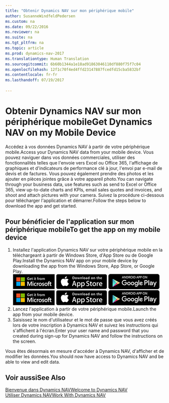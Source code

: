 ```yaml
---
title: "Obtenir Dynamics NAV sur mon périphérique mobile"
author: SusanneWindfeldPedersen
ms.custom: na
ms.date: 09/22/2016
ms.reviewer: na
ms.suite: na
ms.tgt_pltfrm: na
ms.topic: article
ms.prod: dynamics-nav-2017
ms.translationtype: Human Translation
ms.sourcegitcommit: 6b60b1344a1e18ad91863046110df880f75f7c04
ms.openlocfilehash: 12f1c70f4ed4ffd23147887fcedfd15cba5832bf
ms.contentlocale: fr-fr
ms.lasthandoff: 07/19/2017

---
```


# <a name="get-dynamics-nav-on-my-mobile-device"></a><span data-ttu-id="5af59-102">Obtenir Dynamics NAV sur mon périphérique mobile</span><span class="sxs-lookup"><span data-stu-id="5af59-102">Get Dynamics NAV on my Mobile Device</span></span>
<span data-ttu-id="5af59-103">Accédez à vos données Dynamics NAV à partir de votre périphérique mobile.</span><span class="sxs-lookup"><span data-stu-id="5af59-103">Access your Dynamics NAV data from your mobile device.</span></span> <span data-ttu-id="5af59-104">Vous pouvez naviguer dans vos données commerciales, utiliser des fonctionnalités telles que l'envoie vers Excel ou Office 365, l'affichage de graphiques et d'indicateurs de performance clé à jour, l'envoi par e-mail de devis et de factures. Vous pouvez également prendre des photos et les ajouter en pièces jointes grâce à votre appareil photo.</span><span class="sxs-lookup"><span data-stu-id="5af59-104">You can navigate through your business data, use features such as send to Excel or Office 365, view up-to-date charts and KPIs, email sales quotes and invoices, and shoot and attach pictures with your camera.</span></span> <span data-ttu-id="5af59-105">Suivez la procédure ci-dessous pour télécharger l'application et démarrer.</span><span class="sxs-lookup"><span data-stu-id="5af59-105">Follow the steps below to download the app and get started.</span></span>

## <a name="to-get-the-app-on-my-mobile-device"></a><span data-ttu-id="5af59-106">Pour bénéficier de l'application sur mon périphérique mobile</span><span class="sxs-lookup"><span data-stu-id="5af59-106">To get the app on my mobile device</span></span>
1. <span data-ttu-id="5af59-107">Installez l'application Dynamics NAV sur votre périphérique mobile en la téléchargeant à partir de Windows Store, d'App Store ou de Google Play.</span><span class="sxs-lookup"><span data-stu-id="5af59-107">Install the Dynamics NAV app on your mobile device by downloading the app from the Windows Store, App Store, or Google Play.</span></span>  
<span data-ttu-id="5af59-108">[![Windows Store](./media/install-mobile-app/windowsstore.png)](http://go.microsoft.com/fwlink/?LinkId=734848)
[![App Store](./media/install-mobile-app/appstore.png)](http://go.microsoft.com/fwlink/?LinkId=734847) [![Google Play](./media/install-mobile-app/googleplay.png)](http://go.microsoft.com/fwlink/?LinkId=734849)</span><span class="sxs-lookup"><span data-stu-id="5af59-108">[![Windows Store](./media/install-mobile-app/windowsstore.png)](http://go.microsoft.com/fwlink/?LinkId=734848)
[![App Store](./media/install-mobile-app/appstore.png)](http://go.microsoft.com/fwlink/?LinkId=734847) [![Google Play](./media/install-mobile-app/googleplay.png)](http://go.microsoft.com/fwlink/?LinkId=734849)</span></span>  
2. <span data-ttu-id="5af59-109">Lancez l'application à partir de votre périphérique mobile.</span><span class="sxs-lookup"><span data-stu-id="5af59-109">Launch the app from your mobile device.</span></span>
3. <span data-ttu-id="5af59-110">Saisissez le nom d'utilisateur et le mot de passe que vous avez créés lors de votre inscription à Dynamics NAV et suivez les instructions qui s'affichent à l'écran.</span><span class="sxs-lookup"><span data-stu-id="5af59-110">Enter your user name and password that you created during sign-up for Dynamics NAV and follow the instructions on the screen.</span></span>

<span data-ttu-id="5af59-111">Vous êtes désormais en mesure d'accéder à Dynamics NAV, d'afficher et de modifier les données.</span><span class="sxs-lookup"><span data-stu-id="5af59-111">You should now have access to Dynamics NAV and be able to view and edit data.</span></span>

## <a name="see-also"></a><span data-ttu-id="5af59-112">Voir aussi</span><span class="sxs-lookup"><span data-stu-id="5af59-112">See Also</span></span>
[<span data-ttu-id="5af59-113">Bienvenue dans Dynamics NAV</span><span class="sxs-lookup"><span data-stu-id="5af59-113">Welcome to Dynamics NAV</span></span>](across-get-started.md)  
[<span data-ttu-id="5af59-114">Utiliser Dynamics NAV</span><span class="sxs-lookup"><span data-stu-id="5af59-114">Work With Dynamics NAV</span></span>](ui-work-product.md)  

